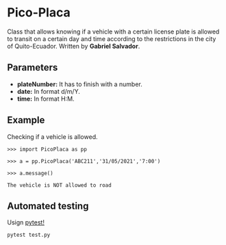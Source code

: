 # Pico-Placa

Class that allows knowing if a vehicle with a certain license plate is allowed to transit on a certain day and time according to the restrictions in the city of Quito-Ecuador. Written by **Gabriel Salvador**.

## Parameters

- **plateNumber:** It has to finish with a number.
- **date:** In format d/m/Y.
- **time:** In format H:M.

## Example
Checking if a vehicle is allowed.

`>>> import PicoPlaca as pp`

`>>> a = pp.PicoPlaca('ABC211','31/05/2021','7:00')`

`>>> a.message()`

`The vehicle is NOT allowed to road`

## Automated testing
Usign [pytest!](https://docs.pytest.org/en/6.2.x/)

`pytest test.py`
